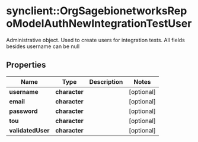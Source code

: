 # synclient::OrgSagebionetworksRepoModelAuthNewIntegrationTestUser

Administrative object.  Used to create users for integration tests.  All fields besides username can be null

## Properties
Name | Type | Description | Notes
------------ | ------------- | ------------- | -------------
**username** | **character** |  | [optional] 
**email** | **character** |  | [optional] 
**password** | **character** |  | [optional] 
**tou** | **character** |  | [optional] 
**validatedUser** | **character** |  | [optional] 


